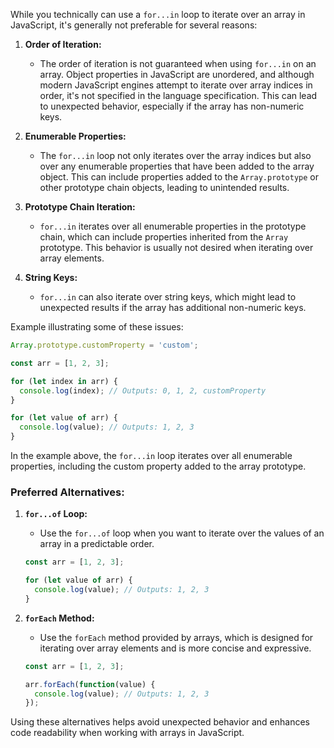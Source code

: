 While you technically can use a `for...in` loop to iterate over an array in JavaScript, it's generally not preferable for several reasons:

1. **Order of Iteration:**
   - The order of iteration is not guaranteed when using `for...in` on an array. Object properties in JavaScript are unordered, and although modern JavaScript engines attempt to iterate over array indices in order, it's not specified in the language specification. This can lead to unexpected behavior, especially if the array has non-numeric keys.

2. **Enumerable Properties:**
   - The `for...in` loop not only iterates over the array indices but also over any enumerable properties that have been added to the array object. This can include properties added to the `Array.prototype` or other prototype chain objects, leading to unintended results.

3. **Prototype Chain Iteration:**
   - `for...in` iterates over all enumerable properties in the prototype chain, which can include properties inherited from the `Array` prototype. This behavior is usually not desired when iterating over array elements.

4. **String Keys:**
   - `for...in` can also iterate over string keys, which might lead to unexpected results if the array has additional non-numeric keys.

Example illustrating some of these issues:

```javascript
Array.prototype.customProperty = 'custom';

const arr = [1, 2, 3];

for (let index in arr) {
  console.log(index); // Outputs: 0, 1, 2, customProperty
}

for (let value of arr) {
  console.log(value); // Outputs: 1, 2, 3
}
```

In the example above, the `for...in` loop iterates over all enumerable properties, including the custom property added to the array prototype.

### Preferred Alternatives:

1. **`for...of` Loop:**
   - Use the `for...of` loop when you want to iterate over the values of an array in a predictable order.

    ```javascript
    const arr = [1, 2, 3];

    for (let value of arr) {
      console.log(value); // Outputs: 1, 2, 3
    }
    ```

2. **`forEach` Method:**
   - Use the `forEach` method provided by arrays, which is designed for iterating over array elements and is more concise and expressive.

    ```javascript
    const arr = [1, 2, 3];

    arr.forEach(function(value) {
      console.log(value); // Outputs: 1, 2, 3
    });
    ```

Using these alternatives helps avoid unexpected behavior and enhances code readability when working with arrays in JavaScript.